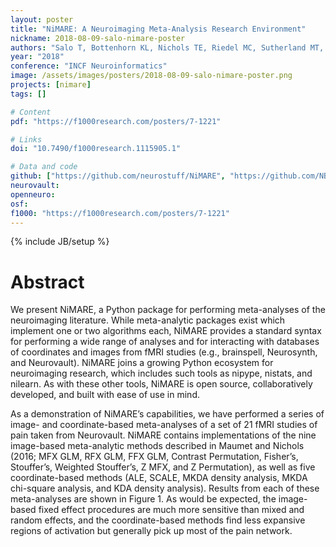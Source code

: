 ```yaml
---
layout: poster
title: "NiMARE: A Neuroimaging Meta-Analysis Research Environment"
nickname: 2018-08-09-salo-nimare-poster
authors: "Salo T, Bottenhorn KL, Nichols TE, Riedel MC, Sutherland MT, Yarkoni T, Laird AR"
year: "2018"
conference: "INCF Neuroinformatics"
image: /assets/images/posters/2018-08-09-salo-nimare-poster.png
projects: [nimare]
tags: []

# Content
pdf: "https://f1000research.com/posters/7-1221"

# Links
doi: "10.7490/f1000research.1115905.1"

# Data and code
github: ["https://github.com/neurostuff/NiMARE", "https://github.com/NBCLab/nimare-incf-2018"]
neurovault:
openneuro:
osf:
f1000: "https://f1000research.com/posters/7-1221"
---
```

{% include JB/setup %}

# Abstract

We present NiMARE, a Python package for performing meta-analyses of the neuroimaging literature. While meta-analytic packages exist which implement one or two algorithms each, NiMARE provides a standard syntax for performing a wide range of analyses and for interacting with databases of coordinates and images from fMRI studies (e.g., brainspell, Neurosynth, and Neurovault). NiMARE joins a growing Python ecosystem for neuroimaging research, which includes such tools as nipype, nistats, and nilearn. As with these other tools, NiMARE is open source, collaboratively developed, and built with ease of use in mind.

As a demonstration of NiMARE’s capabilities, we have performed a series of image- and coordinate-based meta-analyses of a set of 21 fMRI studies of pain taken from Neurovault. NiMARE contains implementations of the nine image-based meta-analytic methods described in Maumet and Nichols (2016; MFX GLM, RFX GLM, FFX GLM, Contrast Permutation, Fisher’s, Stouffer’s, Weighted Stouffer’s, Z MFX, and Z Permutation), as well as five coordinate-based methods (ALE, SCALE, MKDA density analysis, MKDA chi-square analysis, and KDA density analysis). Results from each of these meta-analyses are shown in Figure 1. As would be expected, the image-based fixed effect procedures are much more sensitive than mixed and random effects, and the coordinate-based methods find less expansive regions of activation but generally pick up most of the pain network.
